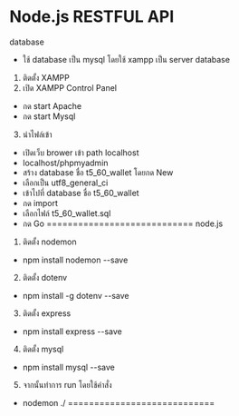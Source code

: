 Node.js RESTFUL API
============================
database
- ใช้ database เป็น mysql โดยใช้ xampp เป็น server database
1. ติดตั้ง XAMPP
2. เปิด XAMPP Control Panel
 - กด start Apache 
 - กด start Mysql
3. นำไฟล์เข้า
 - เปิดเว็บ brower เข้า path localhost
 - localhost/phpmyadmin
 - สร้าง database ชื่อ t5_60_wallet โดยกด New
 - เลือกเป็น utf8_general_ci
 - เข้าไปที่ database ชื่อ t5_60_wallet
 - กด import
 - เลือกไฟล์ t5_60_wallet.sql
 - กด Go
============================
node.js
1. ติดตั้ง nodemon 
 - npm install nodemon --save
2. ติดตั้ง dotenv
 - npm install -g dotenv --save
3. ติดตั้ง express
 - npm install express --save
4. ติดตั้ง mysql
 - npm install mysql --save
5. จากนั้นทำการ run โดยใช้คำสั่ง
 - nodemon ./
============================
